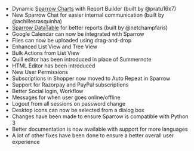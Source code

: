 - Dynamic [Sparrow Charts](https://github.com/sparrownova/charts) with Report Builder (built by @pratu16x7)
- New Sparrow Chat for easier internal communication (built by @achillesrasquinha)
- [Sparrow DataTable](https://github.com/sparrownova/datatable) for better reports (built by @netchampfaris)
- Google Calendar can now be integrated with Sparrow
- Files can now be uploaded using drag-and-drop
- Enhanced List View and Tree View
- Bulk Actions from List View
- Quill editor has been introduced in place of Summernote
- HTML Editor has been introduced
- New User Permissions
- Subscriptions in Shopper now moved to Auto Repeat in Sparrow
- Support for Razorpay and PayPal subscriptions
- Better Social login, Workflow
- Messages for when user goes online/offline
- Logout from all sessions on password change
- Desktop icons can now be selected from a dialog box
- Changes have been made to ensure Sparrow is compatible with Python 3
- Better documentation is now available with support for more languages
- A lot of other fixes have been done to ensure a better overall user experience